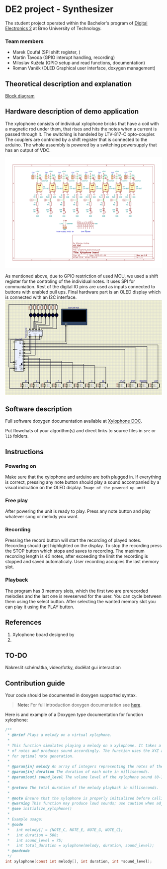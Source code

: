 # DE2 project - Synthesizer
The student project operated within the Bachelor's program of [Digital Electronics 2](https://github.com/tomas-fryza/digital-electronics-2/tree/master/labs/09-project) at Brno University of Technology.
### Team members

* Marek Coufal (SPI shift register, )
* Martin Ťavoda (GPIO interupt handling, recording)
* Miloslav Kužela (GPIO setup and read functions, documentation)
* Roman Vaněk (OLED Graphical user interface, doxygen management)

## Theoretical description and explanation

[Block diagram](https://app.diagrams.net/#G1r2vdGk2f0OClIlirRXJdd-qQVvmi0gxV)


## Hardware description of demo application
The xylophone consists of individual xylophone bricks that have a coil with a magnetic rod under them, that rises and hits the notes when a current is passed through it. The switching is handeled by LTV-817-C opto-coupler. The couplers are controled by a shift register that is connected to the arduino. The whole assembly is powered by a switching powersupply that has an output of VDC.

![Xylophone schematic](img/xylophone_board.svg)

As mentioned above, due to GPIO restriction of used MCU, we used a shift register for the controling of the individual notes. It uses SPI for communiation. Rest of the digital IO pins are used as inputs connected to buttons with enabled pull ups. Final hardware part is an OLED display which is connected with an I2C interface.
![Arduino circuit](img/circuit.png)
## Software description
Full software doxygen documentation available at [Xylophone DOC](https://marouncz.github.io/digital-electronics-2-project/).

Put flowchats of your algorithm(s) and direct links to source files in `src` or `lib` folders.

## Instructions
### Powering on
Make sure that the xylophone and arduino are both plugged in. If everything is correct, pressing any note button should play a sound accompanied by a visual indication on the OLED display.
```Image of the powered up unit```

### Free play
After powering the unit is ready to play. Press any note button and play whatever song or melody you want.

### Recording
Pressing the record button will start the recording of played notes. Recording should get highlighted on the display.
To stop the recording press the STOP button which stops and saves to recording.
The maximum recording length is *40* notes, after exceeding the limit the recording is stopped and saved automaticaly.
User recording accupies the last memory slot.

### Playback
The program has 3 memory slots, which the first two are prerecorded melodies and the last one is reveserved for the user. You can cycle between them using the select button. After selecting the wanted memory slot you can play it using the PLAY button.

## References

1. Xylophone board designed by 
2. 

## TO-DO
Nakreslit schémátka, video/fotky, dodělat gui interaction

## Contribution guide

Your code should be documented in doxygen supported syntax.
> **Note:** For full introduction doxygen documentation see [here](https://embeddedinventor.com/guide-to-configure-doxygen-to-document-c-source-code-for-beginners/).

Here is and example of a Doxygen type documentation for function xylophone:
```c
/**
 * @brief Plays a melody on a virtual xylophone.
 *
 * This function simulates playing a melody on a xylophone. It takes a sequence
 * of notes and produces sound accordingly. The function uses the XYZ algorithm
 * for optimal note generation.
 *
 * @param[in] melody An array of integers representing the notes of the melody.
 * @param[in] duration The duration of each note in milliseconds.
 * @param[out] sound_level The volume level of the xylophone sound (0-100).
 *
 * @return The total duration of the melody playback in milliseconds.
 *
 * @note Ensure that the xylophone is properly initialized before calling this function.
 * @warning This function may produce loud sounds; use caution when adjusting the sound level.
 * @see initialize_xylophone()
 *
 * Example usage:
 * @code
 *   int melody[] = {NOTE_C, NOTE_E, NOTE_G, NOTE_C};
 *   int duration = 500;
 *   int sound_level = 75;
 *   int total_duration = xylophone(melody, duration, sound_level);
 * @endcode
 */
int xylophone(const int melody[], int duration, int *sound_level);
```

